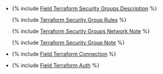 
* {% include [Field Terraform Security Groups Description](../../fields/kafka/terraform/sg-description.md) %}

    {% include [Terraform Security Group Rules](../../fields/kafka/terraform/sg-mdb-rules.md) %}

    {% include [Terraform Security Groups Network Note](../../fields/kafka/terraform/sg-mdb-network.md) %}

    {% include [Terraform Security Group Note](../../fields/kafka/terraform/sg-note.md) %}


* {% include [Field Terraform Connection](../../fields/kafka/terraform/connection-mdb.md) %}

* {% include [Field Terraform Auth](../../fields/kafka/terraform/auth.md) %}
